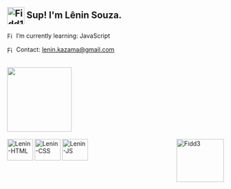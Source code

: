 ## <img align="center" alt="Fidd1" height="40" width="40" src="https://images-wixmp-ed30a86b8c4ca887773594c2.wixmp.com/f/d0f3c699-d51b-432c-8d96-e146ce832392/ddpupi7-15dfae4b-329d-4bd1-97d7-39310262f744.gif?token=eyJ0eXAiOiJKV1QiLCJhbGciOiJIUzI1NiJ9.eyJzdWIiOiJ1cm46YXBwOjdlMGQxODg5ODIyNjQzNzNhNWYwZDQxNWVhMGQyNmUwIiwiaXNzIjoidXJuOmFwcDo3ZTBkMTg4OTgyMjY0MzczYTVmMGQ0MTVlYTBkMjZlMCIsIm9iaiI6W1t7InBhdGgiOiJcL2ZcL2QwZjNjNjk5LWQ1MWItNDMyYy04ZDk2LWUxNDZjZTgzMjM5MlwvZGRwdXBpNy0xNWRmYWU0Yi0zMjlkLTRiZDEtOTdkNy0zOTMxMDI2MmY3NDQuZ2lmIn1dXSwiYXVkIjpbInVybjpzZXJ2aWNlOmZpbGUuZG93bmxvYWQiXX0.jURLxz4Wpa9maXRfahyFgxQa59LnDqn1o8V3tGhRhE8"/> Sup! I'm Lênin Souza.

 <img align="center" alt="Fidd1" height="17" width="17" src="https://images-wixmp-ed30a86b8c4ca887773594c2.wixmp.com/f/8e811100-31c0-4250-9e5f-3b7f852a7771/d92uaik-fdada08f-ca15-4b8f-a655-c41f258bcc8f.png/v1/fill/w_1280,h_1280,strp/dark_red_planet_png_by_breezyxox_d92uaik-fullview.png?token=eyJ0eXAiOiJKV1QiLCJhbGciOiJIUzI1NiJ9.eyJzdWIiOiJ1cm46YXBwOjdlMGQxODg5ODIyNjQzNzNhNWYwZDQxNWVhMGQyNmUwIiwiaXNzIjoidXJuOmFwcDo3ZTBkMTg4OTgyMjY0MzczYTVmMGQ0MTVlYTBkMjZlMCIsIm9iaiI6W1t7ImhlaWdodCI6Ijw9MTI4MCIsInBhdGgiOiJcL2ZcLzhlODExMTAwLTMxYzAtNDI1MC05ZTVmLTNiN2Y4NTJhNzc3MVwvZDkydWFpay1mZGFkYTA4Zi1jYTE1LTRiOGYtYTY1NS1jNDFmMjU4YmNjOGYucG5nIiwid2lkdGgiOiI8PTEyODAifV1dLCJhdWQiOlsidXJuOnNlcnZpY2U6aW1hZ2Uub3BlcmF0aW9ucyJdfQ.OEsOVgHKAbbrs4wnFn871Ed4JBdm23mz0-IqAaIF2-o"/> I’m currently learning: JavaScript
 
 <img align="center" alt="Fidd2" height="17" width="17" src="https://images-wixmp-ed30a86b8c4ca887773594c2.wixmp.com/f/8e811100-31c0-4250-9e5f-3b7f852a7771/d92uaik-fdada08f-ca15-4b8f-a655-c41f258bcc8f.png/v1/fill/w_1280,h_1280,strp/dark_red_planet_png_by_breezyxox_d92uaik-fullview.png?token=eyJ0eXAiOiJKV1QiLCJhbGciOiJIUzI1NiJ9.eyJzdWIiOiJ1cm46YXBwOjdlMGQxODg5ODIyNjQzNzNhNWYwZDQxNWVhMGQyNmUwIiwiaXNzIjoidXJuOmFwcDo3ZTBkMTg4OTgyMjY0MzczYTVmMGQ0MTVlYTBkMjZlMCIsIm9iaiI6W1t7ImhlaWdodCI6Ijw9MTI4MCIsInBhdGgiOiJcL2ZcLzhlODExMTAwLTMxYzAtNDI1MC05ZTVmLTNiN2Y4NTJhNzc3MVwvZDkydWFpay1mZGFkYTA4Zi1jYTE1LTRiOGYtYTY1NS1jNDFmMjU4YmNjOGYucG5nIiwid2lkdGgiOiI8PTEyODAifV1dLCJhdWQiOlsidXJuOnNlcnZpY2U6aW1hZ2Uub3BlcmF0aW9ucyJdfQ.OEsOVgHKAbbrs4wnFn871Ed4JBdm23mz0-IqAaIF2-o"/> Contact: lenin.kazama@gmail.com

 
 <br>
 <!-- GitHub Stats -->
 <div>
  <img height="150em" src="https://github-readme-stats.vercel.app/api?username=leninsouza&show_icons=true&theme=maroongold&include_all_commits=true&count_private=true"/>
 </div><br>
 
 <!-- Languages -->
 <div> 
  <img align="center" alt="Lenin-HTML" height="50" width="60" src="https://cdn.jsdelivr.net/gh/devicons/devicon/icons/html5/html5-plain-wordmark.svg"/>
  <img align="center" alt="Lenin-CSS" height="50" width="60" src="https://cdn.jsdelivr.net/gh/devicons/devicon/icons/css3/css3-plain-wordmark.svg"/>
  <img align="center" alt="Lenin-JS" height="50" width="60" src="https://cdn.jsdelivr.net/gh/devicons/devicon/icons/javascript/javascript-plain.svg"/> 
   <img align="right" alt="Fidd3" height=100 width="110" src="https://images-wixmp-ed30a86b8c4ca887773594c2.wixmp.com/f/d0f3c699-d51b-432c-8d96-e146ce832392/ddowjih-726e3727-2eae-417a-a410-efe59edcfc53.gif?token=eyJ0eXAiOiJKV1QiLCJhbGciOiJIUzI1NiJ9.eyJzdWIiOiJ1cm46YXBwOjdlMGQxODg5ODIyNjQzNzNhNWYwZDQxNWVhMGQyNmUwIiwiaXNzIjoidXJuOmFwcDo3ZTBkMTg4OTgyMjY0MzczYTVmMGQ0MTVlYTBkMjZlMCIsIm9iaiI6W1t7InBhdGgiOiJcL2ZcL2QwZjNjNjk5LWQ1MWItNDMyYy04ZDk2LWUxNDZjZTgzMjM5MlwvZGRvd2ppaC03MjZlMzcyNy0yZWFlLTQxN2EtYTQxMC1lZmU1OWVkY2ZjNTMuZ2lmIn1dXSwiYXVkIjpbInVybjpzZXJ2aWNlOmZpbGUuZG93bmxvYWQiXX0.9Yfb4JcWwFKTjP_o6JjWDcgyZxOGUrCO21eh8E4DoMQ"/>
 </div> 
 
 ##
 
 <!-- League of Legends acc -->
 <div>
    
 </div
 
 
 
